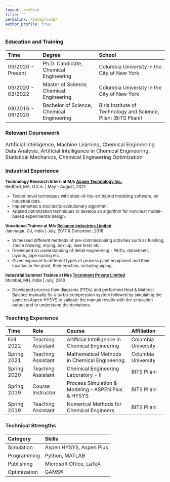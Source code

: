```yaml
---
layout: archive
title: ""
permalink: /background/
author_profile: true
---
```



### Education and Training

|Time|Degree|School|
|:-|:-|:-|
|09/2020 - Present | Ph.D. Candidate, Chemical Engineering | Columbia University in the City of New York
|09/2020 - 02/2022 | Master of Science, Chemical Engineering | Columbia University in the City of New York
|08/2016 - 08/2020|Bachelor of Science, Chemical Engineering | Birla Institute of Technology and Science, Pilani (BITS Pilani)


### Relevant Coursework

<font size="3">Artificial Intelligence, Machine Learning, Chemical Engineering Data Analysis, Artificial Intelligence in Chemical Engineering, Statistical Mechanics, Chemical Engineering Optimization</font>


### Industrial Experience

<font size="2"><b>Technology Research Intern at M/s <a href='https://www.aspentech.com/en/'>Aspen Technology Inc.</a></b><br>
Bedford, MA, U.S.A. | May - August, 2021
<ul>
<li>Tested novel techniques with state-of-the-art hybrid modeling software, on industrial data.</li>
<li>Implemented a stochastic evolutionary algorithm.</li>
<li>Applied optimization techniques to develop an algorithm for nonlinear model-based experimental design.</li>
</ul>
</font>

<font size="2"><b>Vocational Trainee at M/s <a href='http://www.ril.com'>Reliance Industries Limited</a></b><br>
Jamnagar, GJ, India | July, 2017 & December, 2018
<ul>
<li>Witnessed different methods of pre-commissioning activities such as flushing, steam blowing, drying, box-up, leak tests etc.</li>
<li>Developed an understanding of detail engineering - P&IDs, datasheets, layouts, pipe routing etc.</li>
<li>Given exposure to different types of process plant equipment and their location in the plant, their erection, including piping.</li>
</ul>
</font>

<font size="2"><b>Industrial Summer Trainee at M/s <a href='http://www.tecnimont.in'>Tecnimont Private Limited</a></b><br>
Mumbai, MH, India | July, 2018
<ul>
<li>Developed process flow diagrams (PFDs) and performed Heat & Material Balance manually for a turbo-compression system followed by simulating the same on Aspen HYSYS to validate the manual results with the simulation output and to understand the deviations.</li>
</ul>
</font>

### Teaching Experience

|Time|Role|Course|Affiliation|
|:-|:-|:-|:-|
|Fall 2022|Teaching Assistant|Artificial Intelligence in Chemical Engineering|Columbia University|
|Spring 2021|Teaching Assistant|Mathematical Methods in Chemical Engineering|Columbia University|
|Spring 2020|Teaching Assistant|Chemical Engineering Laboratory - II|BITS Pilani|
|Spring 2019|Course Instructor|Process Simulation & Modeling – ASPEN Plus & HYSYS|BITS Pilani|
|Spring 2019|Teaching Assistant|Numerical Methods for Chemical Engineers|BITS Pilani|

<!-- ### Professional Service

|Time|Role|Organization|
|:-|:-|:-|
|02/2020 - Present|Reviewer|Journal of Computers and Chemical Engineering|
 -->

### Technical Strengths

|Category|Skills|
|:-|:-|
|Simulation         |Aspen HYSYS, Aspen Plus|
|Programming        |Python, MATLAB|
|Publishing        	|Microsoft Office, LaTeX|
|Optimization      	|GAMS®|
 
